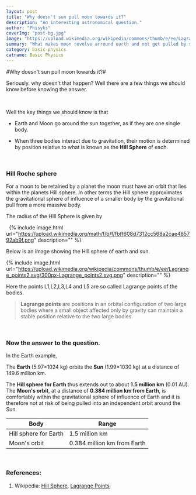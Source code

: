 ```yaml
---
layout: post
title: "Why doesn't sun pull moon towards it?"
description: "An interesting astronomical question."
author: "Phisyks"
coverImg: "post-bg.jpg"
image: "https://upload.wikimedia.org/wikipedia/commons/thumb/e/ee/Lagrange_points2.svg/300px-Lagrange_points2.svg.png"
summary: "What makes moon revolve arround earth and not get pulled by sun's huge gravitational force?"
category: basic-physics
catname: Basic Physics
---
```


#Why doesn't sun pull moon towards it?#

Seriously. why doesn't that happen? Well there are a few things we should know
before knowing the answer.

 

Well the key things we should know is that

-   Earth and Moon go around the sun together, as if they are one single body.

-   When three bodies interact due to gravitation, their motion is determined by
    position relative to what is known as the **Hill Sphere** of each.

 

### Hill Roche sphere

For a moon to be retained by a planet the moon must have an orbit that lies
within the planets Hill sphere. In other terms the Hill sphere approximates
the gravitational sphere of influence of a smaller body by the gravitational
pull from a more massive body. 

The radius of the Hill Sphere is given by

 
{% include image.html url="https://upload.wikimedia.org/math/f/b/f/fbff608d7312cc568a2cae485792ab9f.png" description="" %}

Below is an image showing the Hill sphere of earth and sun.

{% include image.html url="https://upload.wikimedia.org/wikipedia/commons/thumb/e/ee/Lagrange_points2.svg/300px-Lagrange_points2.svg.png" description="" %}

Here the points L1,L2,L3,L4 and L5 are so called Lagrange points of the bodies.

>   **Lagrange points** are positions in an orbital configuration of two
>   large bodies where a small object affected only by gravity can maintain a
>   stable position relative to the two large bodies. 

 

### Now the answer to the question.

In the Earth example,

The **Earth** (5.97×1024 kg) orbits the **Sun** (1.99×1030 kg) at a distance of
149.6 million km.

The **Hill sphere for Earth** thus extends out to about **1.5 million km** (0.01
AU). The **Moon's orbit**, at a distance of **0.384 million km from Earth**, is
comfortably within the gravitational sphere of influence of Earth and it is
therefore not at risk of being pulled into an independent orbit around the Sun.

| **Body**              | **Range**                   |
|-----------------------|-----------------------------|
| Hill sphere for Earth | 1.5 million km              |
| Moon's orbit          | 0.384 million km from Earth |

 

### References:

1.  Wikipedia: [Hill Sphere](<https://en.wikipedia.org/wiki/Hill_sphere>),
    [Lagrange Points](<https://en.wikipedia.org/wiki/Lagrangian_point>)

 
